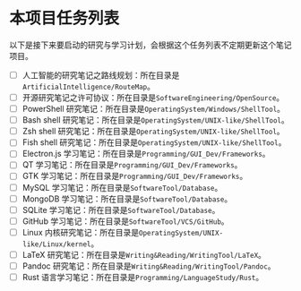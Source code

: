 # 本项目任务列表

以下是接下来要启动的研究与学习计划，会根据这个任务列表不定期更新这个笔记项目。

- [ ] 人工智能的研究笔记之路线规划：所在目录是`ArtificialIntelligence/RouteMap`。
- [ ] 开源研究笔记之许可协议：所在目录是`SoftwareEngineering/OpenSource`。
- [ ] PowerShell 研究笔记：所在目录是`OperatingSystem/Windows/ShellTool`。
- [ ] Bash shell 研究笔记：所在目录是`OperatingSystem/UNIX-like/ShellTool`。
- [ ] Zsh shell 研究笔记：所在目录是`OperatingSystem/UNIX-like/ShellTool`。
- [ ] Fish shell 研究笔记：所在目录是`OperatingSystem/UNIX-like/ShellTool`。
- [ ] Electron.js 学习笔记：所在目录是`Programming/GUI_Dev/Frameworks`。
- [ ] QT 学习笔记：所在目录是`Programming/GUI_Dev/Frameworks`。
- [ ] GTK 学习笔记：所在目录是`Programming/GUI_Dev/Frameworks`。
- [ ] MySQL 学习笔记：所在目录是`SoftwareTool/Database`。
- [ ] MongoDB 学习笔记：所在目录是`SoftwareTool/Database`。
- [ ] SQLite 学习笔记：所在目录是`SoftwareTool/Database`。
- [ ] GitHub 学习笔记：所在目录是`SoftwareTool/VCS/GitHub`。
- [ ] Linux 内核研究笔记：所在目录是`OperatingSystem/UNIX-like/Linux/kernel`。
- [ ] LaTeX 研究笔记：所在目录是`Writing&Reading/WritingTool/LaTeX`。
- [ ] Pandoc 研究笔记：所在目录是`Writing&Reading/WritingTool/Pandoc`。
- [ ] Rust 语言学习笔记：所在目录是`Programming/LanguageStudy/Rust`。
